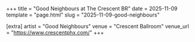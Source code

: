 +++
title = "Good Neighbours at The Crescent BR"
date = 2025-11-09
template = "page.html"
slug = "2025-11-09-good-neighbours"

[extra]
artist = "Good Neighbours"
venue = "Crescent Ballroom"
venue_url = "https://www.crescentphx.com/"
+++
